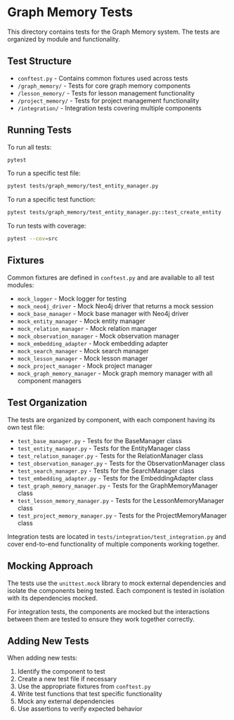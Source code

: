 # Graph Memory Tests

This directory contains tests for the Graph Memory system. The tests are organized by module and functionality.

## Test Structure

- `conftest.py` - Contains common fixtures used across tests
- `/graph_memory/` - Tests for core graph memory components
- `/lesson_memory/` - Tests for lesson management functionality
- `/project_memory/` - Tests for project management functionality  
- `/integration/` - Integration tests covering multiple components

## Running Tests

To run all tests:

```bash
pytest
```

To run a specific test file:

```bash
pytest tests/graph_memory/test_entity_manager.py
```

To run a specific test function:

```bash
pytest tests/graph_memory/test_entity_manager.py::test_create_entity
```

To run tests with coverage:

```bash
pytest --cov=src
```

## Fixtures

Common fixtures are defined in `conftest.py` and are available to all test modules:

- `mock_logger` - Mock logger for testing
- `mock_neo4j_driver` - Mock Neo4j driver that returns a mock session
- `mock_base_manager` - Mock base manager with Neo4j driver
- `mock_entity_manager` - Mock entity manager
- `mock_relation_manager` - Mock relation manager
- `mock_observation_manager` - Mock observation manager
- `mock_embedding_adapter` - Mock embedding adapter
- `mock_search_manager` - Mock search manager
- `mock_lesson_manager` - Mock lesson manager
- `mock_project_manager` - Mock project manager
- `mock_graph_memory_manager` - Mock graph memory manager with all component managers

## Test Organization

The tests are organized by component, with each component having its own test file:

- `test_base_manager.py` - Tests for the BaseManager class
- `test_entity_manager.py` - Tests for the EntityManager class
- `test_relation_manager.py` - Tests for the RelationManager class
- `test_observation_manager.py` - Tests for the ObservationManager class
- `test_search_manager.py` - Tests for the SearchManager class
- `test_embedding_adapter.py` - Tests for the EmbeddingAdapter class
- `test_graph_memory_manager.py` - Tests for the GraphMemoryManager class
- `test_lesson_memory_manager.py` - Tests for the LessonMemoryManager class
- `test_project_memory_manager.py` - Tests for the ProjectMemoryManager class

Integration tests are located in `tests/integration/test_integration.py` and cover end-to-end functionality of multiple components working together.

## Mocking Approach

The tests use the `unittest.mock` library to mock external dependencies and isolate the components being tested. Each component is tested in isolation with its dependencies mocked.

For integration tests, the components are mocked but the interactions between them are tested to ensure they work together correctly.

## Adding New Tests

When adding new tests:

1. Identify the component to test
2. Create a new test file if necessary
3. Use the appropriate fixtures from `conftest.py`
4. Write test functions that test specific functionality
5. Mock any external dependencies
6. Use assertions to verify expected behavior 